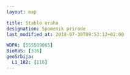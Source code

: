 ```yaml
---
layout: map

title: Stablo oraha
designation: Spomenik prirode
last_modified_at: 2018-07-30T09:53:12+02:00

WDPA: [555589065]
BioRaS: [316]
geoSrbija:
  L1_182: [116]
---
```


